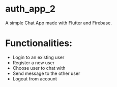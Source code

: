 # auth_app_2

A simple Chat App made with Flutter and Firebase.

Functionalities:
================
- Login to an existing user
- Register a new user
- Choose user to chat with
- Send message to the other user
- Logout from account


